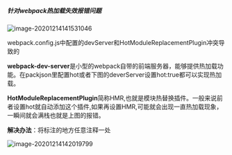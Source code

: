 ##### 针对webpack热加载失效报错问题

![image-20201214141531046](C:\Users\11026\AppData\Roaming\Typora\typora-user-images\image-20201214141531046.png)

webpack.config.js中配置的devServer和HotModuleReplacementPlugin冲突导致的

**webpack-dev-server**是小型的webpack自带的前端服务器，能够提供热加载功能。在packjson里配置hot或者下图的deverServer设置hot:true都可以实现热加载。

**HotModuleReplacementPlugin**简称HMR,也就是模块热替换插件。一般来说前者设置hot就自动添加这个插件,如果再设置HMR,可能就会出现一直热加载现象，一瞬间就会满栈也就是上图的报错。

**解决办法**：将标注的地方任意注释一处

![image-20201214142019799](C:\Users\11026\AppData\Roaming\Typora\typora-user-images\image-20201214142019799.png)